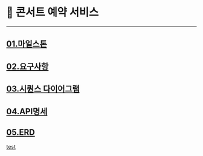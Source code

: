 # 🚢 콘서트 예약 서비스
---
## [01.마일스톤](https://github.com/users/wnkwj66/projects/1)
## [02.요구사항](docs/요구사항.md)
## [03.시퀀스 다이어그램](docs/시퀀스다이어그램.md)
## [04.API명세](docs/시퀀스다이어그램.md)
## [05.ERD](docs/ERD.md)
[test](src/main/java/com/hhplus/concert_ticketing/interfaces/filter/QueueFilter.java)